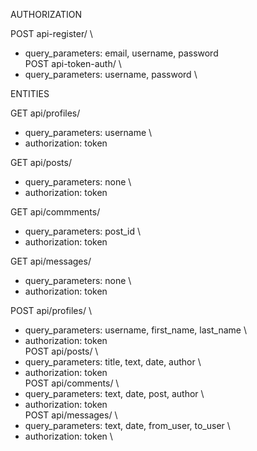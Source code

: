 AUTHORIZATION

POST api-register/ \
* query_parameters: email, username, password \
POST api-token-auth/ \
* query_parameters: username, password \


ENTITIES

GET api/profiles/
* query_parameters: username \
* authorization: token

GET api/posts/
* query_parameters: none \
* authorization: token

GET api/commments/
* query_parameters: post_id \
* authorization: token

GET api/messages/
* query_parameters: none \
* authorization: token

POST api/profiles/ \
* query_parameters: username, first_name, last_name \
* authorization: token \
POST api/posts/ \
* query_parameters: title, text, date, author \
* authorization: token \
POST api/comments/ \
* query_parameters: text, date, post, author \
* authorization: token \
POST api/messages/ \
* query_parameters: text, date, from_user, to_user \
* authorization: token \
